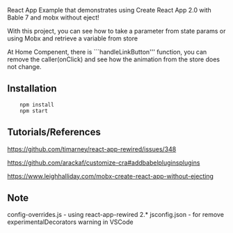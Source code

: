 React App Example that demonstrates using Create React App 2.0 with Bable 7 and mobx without eject!

With this project, you can see how to take a parameter from state params or using Mobx and retrieve a variable from store 

At Home Compenent, there is ```handleLinkButton''' function, you can remove the caller(onClick) and see how the animation from the store does not change.

## Installation

```
    npm install 
    npm start
```

## Tutorials/References

https://github.com/timarney/react-app-rewired/issues/348

https://github.com/arackaf/customize-cra#addbabelpluginsplugins

https://www.leighhalliday.com/mobx-create-react-app-without-ejecting 


## Note
config-overrides.js - using react-app-rewired 2.*
jsconfig.json - for remove experimentalDecorators warning in VSCode

